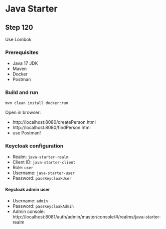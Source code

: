 # Java Starter #

## Step 120

Use Lombok

### Prerequisites
- Java 17 JDK
- Maven
- Docker
- Postman

### Build and run

```shell
mvn clean install docker:run
```

Open in browser: 
- http://localhost:8080/createPerson.html
- http://localhost:8080/findPerson.html
- use Postman!

### Keycloak configuration

- Realm: `java-starter-realm`
- Client ID: `java-starter-client`
- Role: `user`
- Username: `java-starter-user`
- Password: `passKeycloakUser`

#### Keycloak admin user

- Username: `admin`
- Password: `passKeycloakAdmin`
- Admin console: http://localhost:8081/auth/admin/master/console/#/realms/java-starter-realm
